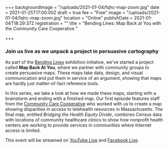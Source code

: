 +++
backgroundImage = "/uploads/2021-01-04/fqhc-map-zoom.jpg"
date = 2021-01-25T17:00:00Z
draft = true
fee = "Free"
image = "/uploads/2021-01-04/fqhc-map-zoom.jpg"
location = "Online"
publishDate = 2021-01-04T18:29:37Z
registration = ""
title = "Bending Lines: Map Back at You with the Community Care Cooperative "

+++
### Join us live as we unpack a project in persuasive cartography

As part of the [Bending Lines](https://leventhalmap.org/digital-exhibitions/bending-lines) exhibition initiative, we've started a project called **Map Back At You**, where we partner with community groups to create persuasive maps. These maps take data, design, and visual communication and put them in service of an argument, showing that maps are hardly just matter-of-fact reference tools.

In this series, we take a look at how we made these maps, starting with a brainstorm and ending with a finished map. Our first episode features staff from the [Community Care Cooperative](https://www.communitycarecooperative.org) who worked with us to create a map showing disparities in access to telehealth resources in Massachusetts. The final map, entitled _Bridging the Health Equity Divide_, combines Census data with locations of community healthcare clinics to show how nonprofit health centers are working to provide services in communities where Internet access is limited.

This event will be streamed on [YouTube Live](https://www.youtube.com/c/LeventhalMapEducationCenter) and [Facebook Live](https://www.facebook.com/bplmaps/).